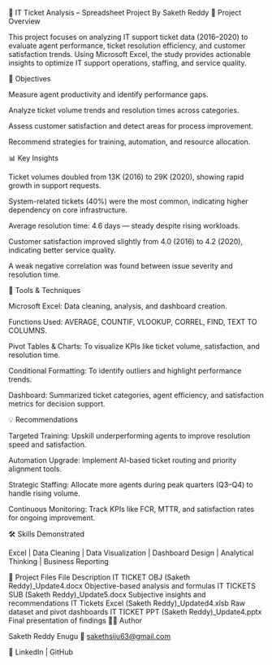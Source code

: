
🧾 IT Ticket Analysis – Spreadsheet Project
By Saketh Reddy
📘 Project Overview

This project focuses on analyzing IT support ticket data (2016–2020) to evaluate agent performance, ticket resolution efficiency, and customer satisfaction trends. Using Microsoft Excel, the study provides actionable insights to optimize IT support operations, staffing, and service quality.

🎯 Objectives

Measure agent productivity and identify performance gaps.

Analyze ticket volume trends and resolution times across categories.

Assess customer satisfaction and detect areas for process improvement.

Recommend strategies for training, automation, and resource allocation.

📊 Key Insights

Ticket volumes doubled from 13K (2016) to 29K (2020), showing rapid growth in support requests.

System-related tickets (40%) were the most common, indicating higher dependency on core infrastructure.

Average resolution time: 4.6 days — steady despite rising workloads.

Customer satisfaction improved slightly from 4.0 (2016) to 4.2 (2020), indicating better service quality.

A weak negative correlation was found between issue severity and resolution time.

🧩 Tools & Techniques

Microsoft Excel: Data cleaning, analysis, and dashboard creation.

Functions Used: AVERAGE, COUNTIF, VLOOKUP, CORREL, FIND, TEXT TO COLUMNS.

Pivot Tables & Charts: To visualize KPIs like ticket volume, satisfaction, and resolution time.

Conditional Formatting: To identify outliers and highlight performance trends.

Dashboard: Summarized ticket categories, agent efficiency, and satisfaction metrics for decision support.

💡 Recommendations

Targeted Training: Upskill underperforming agents to improve resolution speed and satisfaction.

Automation Upgrade: Implement AI-based ticket routing and priority alignment tools.

Strategic Staffing: Allocate more agents during peak quarters (Q3–Q4) to handle rising volume.

Continuous Monitoring: Track KPIs like FCR, MTTR, and satisfaction rates for ongoing improvement.

🛠️ Skills Demonstrated

Excel | Data Cleaning | Data Visualization | Dashboard Design | Analytical Thinking | Business Reporting

📂 Project Files
File	Description
IT TICKET OBJ (Saketh Reddy)_Update4.docx	Objective-based analysis and formulas
IT TICKETS SUB (Saketh Reddy)_Update5.docx	Subjective insights and recommendations
IT Tickets Excel (Saketh Reddy)_Updated4.xlsb	Raw dataset and pivot dashboards
IT TICKET PPT (Saketh Reddy)_Update4.pptx	Final presentation of findings
👨‍💻 Author

Saketh Reddy Enugu
📧 sakethsiju63@gmail.com

🔗 LinkedIn
 | GitHub
